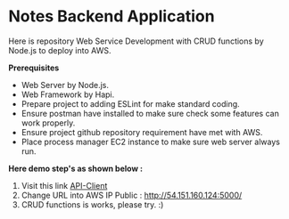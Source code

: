 # Notes Backend Application

Here is repository Web Service Development with CRUD functions by Node.js to deploy into AWS.

**Prerequisites**
* Web Server by Node.js.
* Web Framework by Hapi.
* Prepare project to adding ESLint for make standard coding.
* Ensure postman have installed to make sure check some features can work properly.
* Ensure project github repository requirement have met with AWS. 
* Place process manager EC2 instance to make sure web server always run.

**Here demo step's as shown below :**
1. Visit this link [API-Client](http://notesapp-v1.dicodingacademy.com/) 
2. Change URL into AWS IP Public : http://54.151.160.124:5000/
3. CRUD functions is works, please try. :)